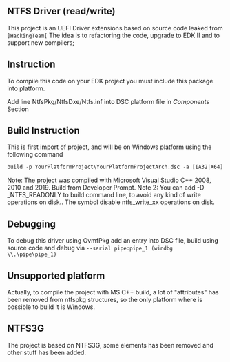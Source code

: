 ## NTFS Driver (read/write)

This project is an UEFI Driver extensions based on source code leaked from `]HackingTeam[`
The idea is to refactoring the code, upgrade to EDK II and to support new compilers;

## Instruction

To compile this code on your EDK project you must include this package into platform.


Add line NtfsPkg/NtfsDxe/Ntfs.inf into DSC platform file in *Components* Section

## Build Instruction

This is first import of project, and will be on Windows platform using the following command

```c
build -p YourPlatformProject\YourPlatformProjectArch.dsc -a [IA32|X64] -m NtfsPkg\NtfsDxe\Ntfs.inf
```

Note: The project was compiled with Microsoft Visual Studio C++ 2008, 2010 and 2019. Build from Developer Prompt.
Note 2: You can add -D _NTFS_READONLY to build command line, to avoid any kind of write operations on disk.. The symbol
disable ntfs_write_xx operations on disk.

## Debugging
To debug this driver using OvmfPkg add an entry into DSC file, build using source code and debug via
`--serial pipe:pipe_1 (windbg \\.\pipe\pipe_1)`

## Unsupported platform

Actually, to compile the project with MS C++ build, a lot of "attributes" has been removed from ntfspkg structures, so the only
platform where is possible to build it is Windows. 

## NTFS3G

The project is based on NTFS3G, some elements has been removed and other stuff has been added.
